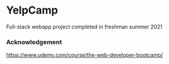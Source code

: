 # YelpCamp
Full-stack webapp project completed in freshman summer 2021

### Acknowledgement
https://www.udemy.com/course/the-web-developer-bootcamp/
